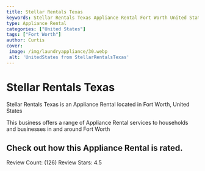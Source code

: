 ```yaml
---
title: Stellar Rentals Texas
keywords: Stellar Rentals Texas Appliance Rental Fort Worth United States 
type: Appliance Rental 
categories: ["United States"]
tags: ["Fort Worth"]
author: Curtis
cover:
 image: /img/laundryappliance/30.webp
 alt: 'UnitedStates from StellarRentalsTexas'
---
```


# Stellar Rentals Texas
Stellar Rentals Texas is an Appliance Rental located in Fort Worth, United States

This business offers a range of Appliance Rental services to households and businesses in and around Fort Worth

## Check out how this Appliance Rental is rated.
Review Count: (126)
Review Stars: 4.5
